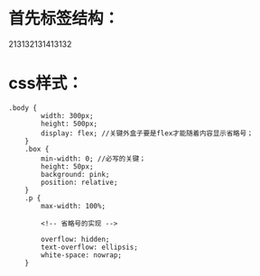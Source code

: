 <!--
 * @Author: your name
 * @Date: 2021-03-30 14:15:28
 * @LastEditTime: 2021-03-30 14:19:19
 * @LastEditors: Please set LastEditors
 * @Description: In User Settings Edit
 * @FilePath: \data-admin-spa\css省略号.md
-->
# 首先标签结构：

   <div class="body">
        <div class="box">
            <div class="p">213132131413132</div>
        </div>
    </div>
    
    
# css样式：

    .body {
            width: 300px;
            height: 500px;
            display: flex; //关键外盒子要是flex才能随着内容显示省略号；
        }
        .box {
            min-width: 0; //必写的关键；
            height: 50px;
            background: pink;
            position: relative;
        }
        .p {
            max-width: 100%;

            <!-- 省略号的实现 -->

            overflow: hidden;
            text-overflow: ellipsis;
            white-space: nowrap;
        }